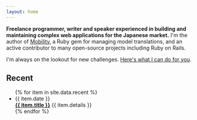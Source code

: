 ```yaml
---
layout: home
---
```


**Freelance programmer, writer and speaker experienced in building
and maintaining complex web applications for the Japanese market.** I'm the
author of [Mobility](https://github.com/shioyama/mobility), a
Ruby gem for managing model translations, and an active contributor to many
open-source projects including Ruby on Rails.

I'm always on the lookout for new challenges. [Here's what I can do for
you](/about).

## Recent

<ul class="recent">
  {% for item in site.data.recent %}
    <li>
      <span class="date">{{ item.date }}</span><br />
      <a href="{{ item.url }}" target="_blank"><strong>{{ item.title }}</strong></a>
      <span class="details">{{ item.details }}</span>
    </li>
  {% endfor %}
</ul>
